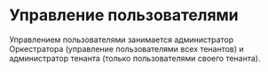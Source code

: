 # Управление пользователями

Управлением пользователями занимается администратор Оркестратора (управление пользователями всех тенантов) и администратор тенанта (только пользователями своего тенанта).
